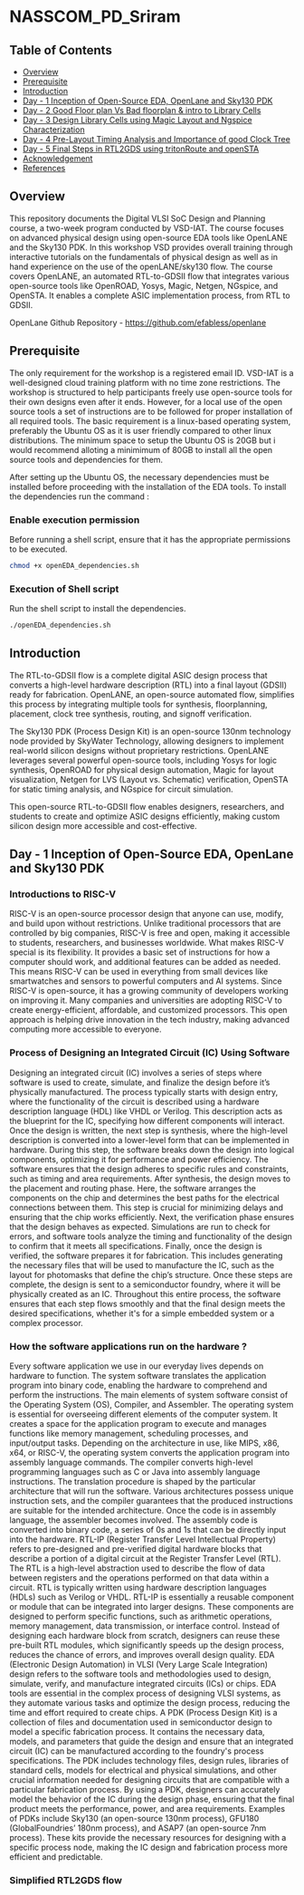 # NASSCOM_PD_Sriram

## Table of Contents
- [Overview](#overview)
- [Prerequisite](#Prerequisite)
- [Introduction](#Introduction)
- [Day - 1 Inception of Open-Source EDA, OpenLane and Sky130 PDK](#day---1-inception-of-open-source-eda-openlane-and-sky130-pdk)
- [Day - 2 Good Floor plan Vs Bad floorplan & intro to Library Cells](#day---2-good-floorplan-vs-bad-floorplan-and-introduction-to-library-cells)
- [Day - 3 Design Library Cells using Magic Layout and Ngspice Characterization](#day--3-design-library-cell-using-magic-layout-and-ngspice-charcterization)
- [Day - 4 Pre-Layout Timing Analysis and Importance of good Clock Tree](#day-4-pre-layout-timing-analysis-and-importance-of-good-clock-tree)
- [Day - 5 Final Steps in RTL2GDS using tritonRoute and openSTA](#day-5--final-steps-in-rtl2gds-using-tritonroute-and-opensta)
- [Acknowledgement](#acknowledgement)
- [References](#references)

## Overview
This repository documents the Digital VLSI SoC Design and Planning course, a two-week program conducted by VSD-IAT. The course focuses on advanced physical design using open-source EDA tools like OpenLANE and the Sky130 PDK. In this workshop VSD provides overall training through interactive tutorials on the fundamentals of physical design as well as in hand experience on the use of the openLANE/sky130 flow.
The course covers OpenLANE, an automated RTL-to-GDSII flow that integrates various open-source tools like OpenROAD, Yosys, Magic, Netgen, NGspice, and OpenSTA. It enables a complete ASIC implementation process, from RTL to GDSII.

OpenLane Github Repository - https://github.com/efabless/openlane

## Prerequisite
The only requirement for the workshop is a registered email ID. VSD-IAT is a well-designed cloud training platform with no time zone restrictions. The workshop is structured to help participants freely use open-source tools for their own designs even after it ends.
However, for a local use of the open source tools a set of instructions are to be followed for proper installation of all required tools. The basic requirement is a linux-based operating system, preferably the Ubuntu OS as it is user friendly compared to other linux distributions. The minimum space to setup the Ubuntu OS is 20GB but i would recommend alloting a minimimum of 80GB to install all the open source tools and dependencies for them.

After setting up the Ubuntu OS, the necessary dependencies must be installed before proceeding with the installation of the EDA tools. 
To install the dependencies run the command :
### Enable execution permission
Before running a shell script, ensure that it has the appropriate permissions to be executed.
```bash
chmod +x openEDA_dependencies.sh
```
### Execution of Shell script 
Run the shell script to install the dependencies.
```bash
./openEDA_dependencies.sh
```

## Introduction
The RTL-to-GDSII flow is a complete digital ASIC design process that converts a high-level hardware description (RTL) into a final layout (GDSII) ready for fabrication. OpenLANE, an open-source automated flow, simplifies this process by integrating multiple tools for synthesis, floorplanning, placement, clock tree synthesis, routing, and signoff verification.

The Sky130 PDK (Process Design Kit) is an open-source 130nm technology node provided by SkyWater Technology, allowing designers to implement real-world silicon designs without proprietary restrictions. OpenLANE leverages several powerful open-source tools, including Yosys for logic synthesis, OpenROAD for physical design automation, Magic for layout visualization, Netgen for LVS (Layout vs. Schematic) verification, OpenSTA for static timing analysis, and NGspice for circuit simulation.

This open-source RTL-to-GDSII flow enables designers, researchers, and students to create and optimize ASIC designs efficiently, making custom silicon design more accessible and cost-effective.

## Day - 1 Inception of Open-Source EDA, OpenLane and Sky130 PDK
### Introductions to RISC-V
RISC-V is an open-source processor design that anyone can use, modify, and build upon without restrictions. Unlike traditional processors that are controlled by big companies, RISC-V is free and open, making it accessible to students, researchers, and businesses worldwide. What makes RISC-V special is its flexibility. It provides a basic set of instructions for how a computer should work, and additional features can be added as needed. This means RISC-V can be used in everything from small devices like smartwatches and sensors to powerful computers and AI systems. Since RISC-V is open-source, it has a growing community of developers working on improving it. Many companies and universities are adopting RISC-V to create energy-efficient, affordable, and customized processors. This open approach is helping drive innovation in the tech industry, making advanced computing more accessible to everyone.

### Process of Designing an Integrated Circuit (IC) Using Software
Designing an integrated circuit (IC) involves a series of steps where software is used to create, simulate, and finalize the design before it’s physically manufactured. The process typically starts with design entry, where the functionality of the circuit is described using a hardware description language (HDL) like VHDL or Verilog. This description acts as the blueprint for the IC, specifying how different components will interact.
Once the design is written, the next step is synthesis, where the high-level description is converted into a lower-level form that can be implemented in hardware. During this step, the software breaks down the design into logical components, optimizing it for performance and power efficiency. The software ensures that the design adheres to specific rules and constraints, such as timing and area requirements.
After synthesis, the design moves to the placement and routing phase. Here, the software arranges the components on the chip and determines the best paths for the electrical connections between them. This step is crucial for minimizing delays and ensuring that the chip works efficiently.
Next, the verification phase ensures that the design behaves as expected. Simulations are run to check for errors, and software tools analyze the timing and functionality of the design to confirm that it meets all specifications.
Finally, once the design is verified, the software prepares it for fabrication. This includes generating the necessary files that will be used to manufacture the IC, such as the layout for photomasks that define the chip’s structure. Once these steps are complete, the design is sent to a semiconductor foundry, where it will be physically created as an IC.
Throughout this entire process, the software ensures that each step flows smoothly and that the final design meets the desired specifications, whether it's for a simple embedded system or a complex processor.

### How the software applications run on the hardware ?
Every software application we use in our everyday lives depends on hardware to function. The system software translates the application program into binary code, enabling the hardware to comprehend and perform the instructions. The main elements of system software consist of the Operating System (OS), Compiler, and Assembler. The operating system is essential for overseeing different elements of the computer system. It creates a space for the application program to execute and manages functions like memory management, scheduling processes, and input/output tasks. Depending on the architecture in use, like MIPS, x86, x64, or RISC-V, the operating system converts the application program into assembly language commands. The compiler converts high-level programming languages such as C or Java into assembly language instructions. The translation procedure is shaped by the particular architecture that will run the software. Various architectures possess unique instruction sets, and the compiler guarantees that the produced instructions are suitable for the intended architecture. Once the code is in assembly language, the assembler becomes involved. The assembly code is converted into binary code, a series of 0s and 1s that can be directly input into the hardware.
RTL-IP (Register Transfer Level Intellectual Property) refers to pre-designed and pre-verified digital hardware blocks that describe a portion of a digital circuit at the Register Transfer Level (RTL). The RTL is a high-level abstraction used to describe the flow of data between registers and the operations performed on that data within a circuit. RTL is typically written using hardware description languages (HDLs) such as Verilog or VHDL. RTL-IP is essentially a reusable component or module that can be integrated into larger designs. These components are designed to perform specific functions, such as arithmetic operations, memory management, data transmission, or interface control. Instead of designing each hardware block from scratch, designers can reuse these pre-built RTL modules, which significantly speeds up the design process, reduces the chance of errors, and improves overall design quality.
EDA (Electronic Design Automation) in VLSI (Very Large Scale Integration) design refers to the software tools and methodologies used to design, simulate, verify, and manufacture integrated circuits (ICs) or chips. EDA tools are essential in the complex process of designing VLSI systems, as they automate various tasks and optimize the design process, reducing the time and effort required to create chips.
A PDK (Process Design Kit) is a collection of files and documentation used in semiconductor design to model a specific fabrication process. It contains the necessary data, models, and parameters that guide the design and ensure that an integrated circuit (IC) can be manufactured according to the foundry's process specifications. The PDK includes technology files, design rules, libraries of standard cells, models for electrical and physical simulations, and other crucial information needed for designing circuits that are compatible with a particular fabrication process. By using a PDK, designers can accurately model the behavior of the IC during the design phase, ensuring that the final product meets the performance, power, and area requirements. Examples of PDKs include Sky130 (an open-source 130nm process), GFU180 (GlobalFoundries’ 180nm process), and ASAP7 (an open-source 7nm process). These kits provide the necessary resources for designing with a specific process node, making the IC design and fabrication process more efficient and predictable.

### Simplified RTL2GDS flow













